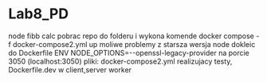 # Lab8_PD
node fibb calc
pobrac repo do folderu i wykona komende
docker compose -f docker-compose2.yml up
moliwe problemy z starsza wersja node dokleic do Dockerfile ENV NODE_OPTIONS=--openssl-legacy-provider
na porcie 3050 (localhost:3050)
pliki: docker-compose2.yml realizujacy testy, Dockerfile.dev w client,server worker
